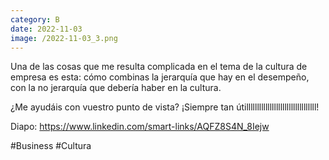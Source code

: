 ```yaml
--- 
category: B 
date: 2022-11-03 
image: /2022-11-03_3.png 
--- 
```


Una de las cosas que me resulta complicada en el tema de la cultura de empresa es esta: cómo combinas la jerarquía que hay en el desempeño, con la no jerarquía que debería haber en la cultura.

¿Me ayudáis con vuestro punto de vista? ¡Siempre tan útilllllllllllllllllllllllllllllllll!

Diapo: https://www.linkedin.com/smart-links/AQFZ8S4N_8Iejw

#Business #Cultura